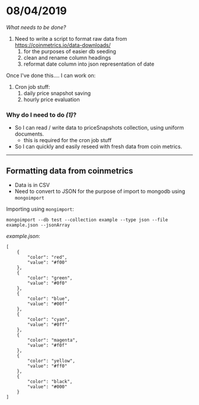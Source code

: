 # 08/04/2019

*What needs to be done?*
1. Need to write a script to format raw data from https://coinmetrics.io/data-downloads/
    1. for the purposes of easier db seeding
    1. clean and rename column headings
    1. reformat date column into json representation of date

Once I've done this.... I can work on:

1. Cron job stuff:
    1. daily price snapshot saving
    1. hourly price evaluation


### Why do I need to do *(1)*?
* So I can read / write data to priceSnapshots collection, using uniform documents.
    * this is required for the cron job stuff
* So I can quickly and easily reseed with fresh data from coin metrics.

----
## Formatting data from coinmetrics
* Data is in CSV
* Need to convert to JSON for the purpose of import to mongodb using `mongoimport`

Importing using `mongimport`:
```
mongoimport --db test --collection example --type json --file example.json --jsonArray
```


*example.json*:
```
[
    {
        "color": "red",
        "value": "#f00"
    },
    {
        "color": "green",
        "value": "#0f0"
    },
    {
        "color": "blue",
        "value": "#00f"
    },
    {
        "color": "cyan",
        "value": "#0ff"
    },
    {
        "color": "magenta",
        "value": "#f0f"
    },
    {
        "color": "yellow",
        "value": "#ff0"
    },
    {
        "color": "black",
        "value": "#000"
    }
]
```
